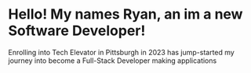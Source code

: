 # Hello! My names Ryan, an im a new Software Developer!
Enrolling into Tech Elevator in Pittsburgh in 2023 has jump-started my journey into become a Full-Stack Developer making applications

